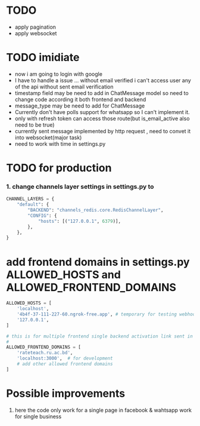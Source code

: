 # TODO
- apply pagination
- apply websocket

# TODO imidiate
- now i am going to login with google
-  I have to handle a issue ... without email verified i can't access user any of the api without sent email verification
- timestamp field may be need to add in ChatMessage model so need to change code according it both frontend and backend
- message_type may be need to add for ChatMessage 
- Currently don't have polls support for whatsapp so I can't implement it.
- only with refresh token can access those route(but is_email_active also need to be true)
- currently sent message implemented by http request , need to convet it into websocket(major task)
- need to work with time in settings.py

# TODO for production
### 1. change channels layer settings in settings.py to 
```python
CHANNEL_LAYERS = {
    "default": {
        "BACKEND": "channels_redis.core.RedisChannelLayer",
        "CONFIG": {
            "hosts": [("127.0.0.1", 6379)],
        },
    },
}
```
# add frontend domains in settings.py ALLOWED_HOSTS and ALLOWED_FRONTEND_DOMAINS
```python
ALLOWED_HOSTS = [
    'localhost',
    '4b4f-37-111-227-60.ngrok-free.app', # temporary for testing webhook
    '127.0.0.1',
]

# this is for multiple frontend single backend activation link sent in email , activation link need to fronetned domain
# 
ALLOWED_FRONTEND_DOMAINS = [
    'rateteach.ru.ac.bd',
    'localhost:3000',  # for development
    # add other allowed frontend domains
]
```

# Possible improvements
1. here the code only work for a single page in facebook  & wahtsapp work for single business

